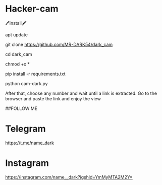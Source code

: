 
 
  #  Hacker-cam






  🖊install🖋




 apt update 





 git clone https://github.com/MR-DARK54/dark_cam





 cd dark_cam





 chmod +x *





 pip install -r requirements.txt







 python cam-dark.py







After that, choose any number and wait until a link is extracted. Go to the browser and paste the link and enjoy the view 











  ##FOLLOW ME



   # Telegram 
  
  https://t.me/name_dark



   #  Instagram 


https://instagram.com/name__dark?igshid=YmMyMTA2M2Y=


